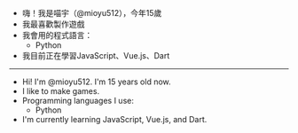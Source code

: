 - 嗨！我是喵宇（@mioyu512），今年15歲
- 我最喜歡製作遊戲
- 我會用的程式語言：
  - Python
- 我目前正在學習JavaScript、Vue.js、Dart

---

- Hi! I'm @mioyu512. I'm 15 years old now.
- I like to make games.
- Programming languages I use:
  - Python
- I'm currently learning JavaScript, Vue.js, and Dart.
